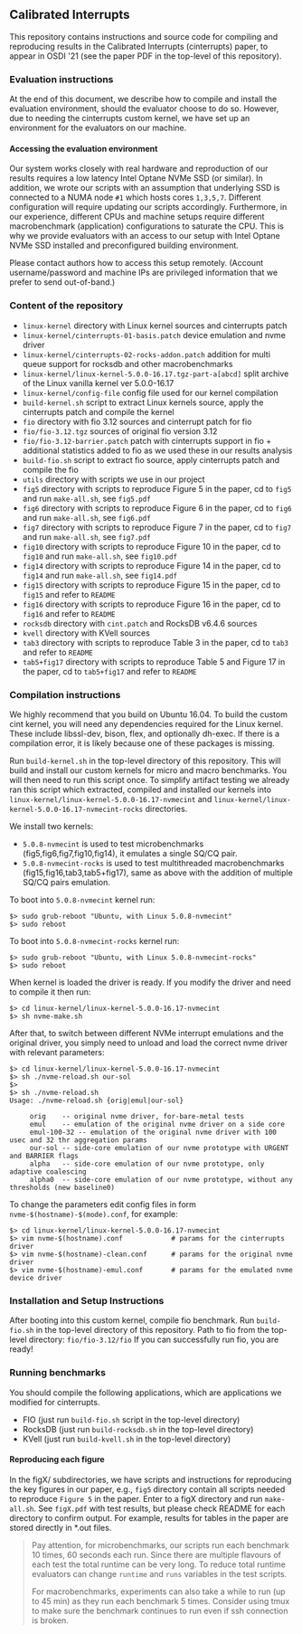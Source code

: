 ## Calibrated Interrupts
This repository contains instructions and source code for compiling and
reproducing results in the Calibrated Interrupts (cinterrupts) paper,
to appear in OSDI '21 (see the paper PDF in the top-level of this repository).

### Evaluation instructions
At the end of this document, we describe how to compile and install
the evaluation environment, should the evaluator choose to do so.
However, due to needing the cinterrupts custom kernel, we have set up
an environment for the evaluators on our machine.

#### Accessing the evaluation environment
Our system works closely with real hardware and reproduction
of our results requires a low latency Intel Optane NVMe SSD (or similar).
In addition, we wrote our scripts with an assumption that underlying SSD
is connected to a NUMA node `#1` which hosts cores `1,3,5,7`.
Different configuration will require updating our scripts accordingly.
Furthermore, in our experience, different CPUs and machine setups
require different macrobenchmark (application) configurations
to saturate the CPU.
This is why we provide evaluators with an access to our setup with
Intel Optane NVMe SSD installed and preconfigured building environment.

Please contact authors how to access this setup remotely.
(Account username/password and machine IPs are privileged information
that we prefer to send out-of-band.)

### Content of the repository
* `linux-kernel` directory with Linux kernel sources and cinterrupts patch
* `linux-kernel/cinterrupts-01-basis.patch` device emulation and nvme driver
* `linux-kernel/cinterrupts-02-rocks-addon.patch` addition for multi queue support for rocksdb and other macrobenchmarks
* `linux-kernel/linux-kernel-5.0.0-16.17.tgz-part-a[abcd]` split archive of the Linux vanilla kernel ver 5.0.0-16.17
* `linux-kernel/config-file` config file used for our kernel compilation
* `build-kernel.sh` script to extract Linux kernels source, apply the cinterrupts patch and compile the kernel
* `fio` directory with fio 3.12 sources and cinterrupt patch for fio
* `fio/fio-3.12.tgz` sources of original fio version 3.12
* `fio/fio-3.12-barrier.patch` patch with cinterrupts support in fio + additional statistics added to fio as we used these in our results analysis
* `build-fio.sh` script to extract fio source, apply cinterrupts patch and compile the fio
* `utils` directory with scripts we use in our project
* `fig5` directory with scripts to reproduce Figure 5 in the paper, cd to `fig5` and run `make-all.sh`, see `fig5.pdf`
* `fig6` directory with scripts to reproduce Figure 6 in the paper, cd to `fig6` and run `make-all.sh`, see `fig6.pdf`
* `fig7` directory with scripts to reproduce Figure 7 in the paper, cd to `fig7` and run `make-all.sh`, see `fig7.pdf`
* `fig10` directory with scripts to reproduce Figure 10 in the paper, cd to `fig10` and run `make-all.sh`, see `fig10.pdf`
* `fig14` directory with scripts to reproduce Figure 14 in the paper, cd to `fig14` and run `make-all.sh`, see `fig14.pdf`
* `fig15` directory with scripts to reproduce Figure 15 in the paper, cd to `fig15` and refer to `README`
* `fig16` directory with scripts to reproduce Figure 16 in the paper, cd to `fig16` and refer to `README`
* `rocksdb` directory with `cint.patch` and RocksDB v6.4.6 sources
* `kvell` directory with KVell sources
* `tab3` directory with scripts to reproduce Table 3 in the paper, cd to `tab3` and refer to `README`
* `tab5+fig17` directory with scripts to reproduce Table 5 and Figure 17 in the paper, cd to `tab5+fig17` and refer to `README`


### Compilation instructions
We highly recommend that you build on Ubuntu 16.04.
To build the custom cint kernel, you will need any dependencies
required for the Linux kernel. These include libssl-dev, bison,
flex, and optionally dh-exec. If there is a compilation error,
it is likely because one of these packages is missing.

Run `build-kernel.sh` in the top-level directory of this repository.
This will build and install our custom kernels for micro and macro
benchmarks. You will then need to run this script once. To simplify artifact
testing we already ran this script which extracted, compiled and installed
our kernels into `linux-kernel/linux-kernel-5.0.0-16.17-nvmecint` and
`linux-kernel/linux-kernel-5.0.0-16.17-nvmecint-rocks` directories.

We install two kernels:
* `5.0.8-nvmecint` is used to test microbenchmarks (fig5,fig6,fig7,fig10,fig14), it emulates a single SQ/CQ pair.
* `5.0.8-nvmecint-rocks` is used to test multithreaded macrobenchmarks (fig15,fig16,tab3,tab5+fig17),
   same as above with the addition of multiple SQ/CQ pairs emulation.

To boot into `5.0.8-nvmecint` kernel run:
```
$> sudo grub-reboot "Ubuntu, with Linux 5.0.8-nvmecint"
$> sudo reboot
```
To boot into `5.0.8-nvmecint-rocks` kernel run:
```
$> sudo grub-reboot "Ubuntu, with Linux 5.0.8-nvmecint-rocks"
$> sudo reboot
```


When kernel is loaded the driver is ready. If you modify the driver and
need to compile it then run:

```
$> cd linux-kernel/linux-kernel-5.0.0-16.17-nvmecint
$> sh nvme-make.sh

```

After that, to switch between different NVMe interrupt emulations and
the original driver, you simply need to unload and load the correct
nvme driver with relevant parameters:

```
$> cd linux-kernel/linux-kernel-5.0.0-16.17-nvmecint
$> sh ./nvme-reload.sh our-sol
$>
$> sh ./nvme-reload.sh
Usage: ./nvme-reload.sh {orig|emul|our-sol}

     orig    -- original nvme driver, for-bare-metal tests
     emul    -- emulation of the original nvme driver on a side core
     emul-100-32 -- emulation of the original nvme driver with 100 usec and 32 thr aggregation params
     our-sol -- side-core emulation of our nvme prototype with URGENT and BARRIER flags
     alpha   -- side-core emulation of our nvme prototype, only adaptive coalescing
     alpha0  -- side-core emulation of our nvme prototype, without any thresholds (new baseline0)
```

To change the parameters edit config files in form `nvme-$(hostname)-$(mode).conf`, for example:

```
$> cd linux-kernel/linux-kernel-5.0.0-16.17-nvmecint
$> vim nvme-$(hostname).conf            # params for the cinterrupts driver
$> vim nvme-$(hostname)-clean.conf      # params for the original nvme driver
$> vim nvme-$(hostname)-emul.conf       # params for the emulated nvme device driver

```


### Installation and Setup Instructions
After booting into this custom kernel, compile fio benchmark.
Run `build-fio.sh` in the top-level directory of this repository.
Path to fio from the top-level directory: `fio/fio-3.12/fio`
If you can successfully run fio, you are ready!

[//]: # (Now you can run the following experiments:)
[//]: # (TODO: decribe each experiment)

### Running benchmarks
You should compile the following applications,
which are applications we modified for cinterrupts.

- FIO (just run `build-fio.sh` script in the top-level directory)
- RocksDB (just run `build-rocksdb.sh` in the top-level directory)
- KVell (just run `build-kvell.sh` in the top-level directory)

#### Reproducing each figure
In the figX/ subdirectories, we have scripts and instructions for
reproducing the key figures in our paper, e.g., `fig5` directory
contain all scripts needed to reproduce `Figure 5` in the paper.
Enter to a figX directory and run `make-all.sh`.
See `figX.pdf` with test results, but please check README for
each directory to confirm output. For example, results for tables
in the paper  are
stored directly in *.out files.

> Pay attention, for microbenchmarks,
> our scripts run each benchmark 10 times, 60 seconds each run.
> Since there are multiple flavours of each test the total runtime
> can be very long. To reduce total runtime evaluators can
> change `runtime` and `runs` variables in the test scripts.
>
> For macrobenchmarks, experiments can also take a while to run (up to 45 min)
> as they run each benchmark 5 times. Consider using tmux to
> make sure the benchmark continues to run even if ssh connection is broken.

